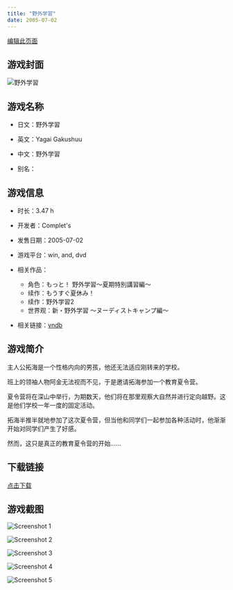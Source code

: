 ```yaml
---
title: "野外学習"
date: 2005-07-02
---
```

[编辑此页面](https://github.com/ACG-3/ADV3-source/blob/main/source/_posts/games/%E9%87%8E%E5%A4%96%E5%AD%A6%E7%BF%92.md)

## 游戏封面

![野外学習](https%3A//pan.timero.xyz/onedrive/img_lib_001/%E9%87%8E%E5%A4%96%E5%AD%A6%E7%BF%92_cover.avif)


## 游戏名称

- 日文：野外学習
- 英文：Yagai Gakushuu
- 中文：野外学習

- 别名：


## 游戏信息

- 时长：3.47 h
- 开发者：Complet's
- 发售日期：2005-07-02
- 游戏平台：win, and, dvd
- 相关作品：
   - 角色：もっと！ 野外学習～夏期特別講習編～
   - 续作：もうすぐ夏休み！
   - 续作：野外学習2
   - 世界观：新・野外学習 ～ヌーディストキャンプ編～

- 相关链接：[vndb](https://vndb.org/v3346)


## 游戏简介

主人公拓海是一个性格内向的男孩，他还无法适应刚转来的学校。

班上的领袖人物阿金无法视而不见，于是邀请拓海参加一个教育夏令营。

夏令营将在深山中举行，为期数天，他们将在那里观察大自然并进行定向越野。这是他们学校一年一度的固定活动。

拓海半推半就地参加了这次夏令营，但当他和同学们一起参加各种活动时，他渐渐开始对同学们产生了好感。

然而，这只是真正的教育夏令营的开始......




## 下载链接

[点击下载](https://pan.timero.xyz/onedrive/adv_lib_001/%E9%87%8E%E5%A4%96%E5%AD%A6%E7%BF%92)


## 游戏截图


![Screenshot 1](https%3A//pan.timero.xyz/onedrive/img_lib_001/%E9%87%8E%E5%A4%96%E5%AD%A6%E7%BF%92_Screenshot_1.avif)

![Screenshot 2](https%3A//pan.timero.xyz/onedrive/img_lib_001/%E9%87%8E%E5%A4%96%E5%AD%A6%E7%BF%92_Screenshot_2.avif)

![Screenshot 3](https%3A//pan.timero.xyz/onedrive/img_lib_001/%E9%87%8E%E5%A4%96%E5%AD%A6%E7%BF%92_Screenshot_3.avif)

![Screenshot 4](https%3A//pan.timero.xyz/onedrive/img_lib_001/%E9%87%8E%E5%A4%96%E5%AD%A6%E7%BF%92_Screenshot_4.avif)

![Screenshot 5](https%3A//pan.timero.xyz/onedrive/img_lib_001/%E9%87%8E%E5%A4%96%E5%AD%A6%E7%BF%92_Screenshot_5.avif)

